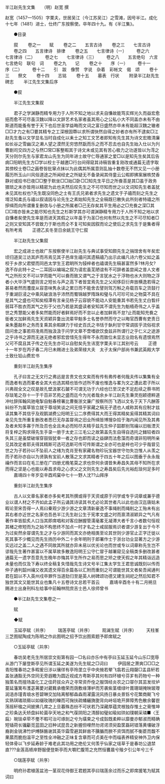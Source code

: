 <!-- { "loadSidebar": true } -->
半江赵先生文集　　（明）赵宽 撰

赵宽（1457—1505）字栗夫，世居吴江（今江苏吴江）之雪滩，因号半江。成化十七年（1481）进士，仕终广东按察使。卒年四十九。有《半江集》。 

　　●目录 

　　叙 
　　卷之一　　赋 
　　卷之二　　五言古诗 
　　卷之三　　七言古诗 
　　卷之四　　五言律诗　排律 
　　卷之五　　七言律诗（一） 
　　卷之六　　七言律诗（二） 
　　卷之七　　七言律诗（三） 
　　卷之八　　五言绝句　六言　七言绝句　联句　词 
　　卷之九　　记 
　　卷之十　　序（一） 
　　卷十一　　序（二） 
　　卷十二　　引　跋　像赞　字说　杂着　彩帐文　偈　颂 
　　卷十三　　祭文 
　　卷十四　　志铭 
　　卷十五　　墓表　行状 
　　附录半江赵先生碑志 
　　半江先生文集后序 

　　●叙 

　　半江先生文集叙 

　　君子之学渊静而精专用力于人所不知之地以求夫自慊故能笃实辉光久而益宏愈挹而愈不可尽虽汉魏以降以文辞艺术名家者虽其用心之公私小大不同盖亦未有不由斯道而能蚤有誉于天下也后世圣学益晦而文词之富日盛然亦卒未有能超汉魏之辙者□□才力之有□要其精专之工深根固蔕以求所谓快然自得之妙者亦有所不逮矣□江赵先生蚤以文学显名当时自成化以耒士之知工文艺者即知有先生其为诗文宏赡清廉如长谷之雪幽汉之濑人望之漠然无穷悠然翫而乐之而不忍去也自先生始入仕以为刋曹剧司交四方之与然□常□客整暇其于诗文未或见其有苦心极力之功遂皆以为淂之天分则尔先生与家君龙山先生为同年进士故守仁辱通家之爱□以是知先生矣其后告病□阳眀先生方□学以校士于越邀□行台间得窥其诗稿皆重复刚改或通萹无遗字取其傍校士卷□之画卷皆批窜点抹以为此偶其所属意则乱抽十数卷无不然又见一小册履历所玉山川风俗道途之所闻经史之所疑无不备录闻其侍童云公暇即拂案展帙焚香静对或拾书巳夜□□整于默坐□□始□卧□□知先生平日之所飬荅是其□虽于政务猥琐之末亦皆用以精密为此也夫然后叹先生之不可尽知而世之以文词知先生者盖犹未见其杜权也?先生既没同色之士有王氏兄弟者求先生之遗文于子禧而刻之先生之壻泛知柔氏与禧以叙请因与论先生之素始知先生之全稿既巳散失此所刻者特禧之所摉缉而向所谓重复删改与小册之所属者□己无存矣其平生用必之□充飬之深□其□□壻亦皆未之能尽知也先生之杉斯学其亦可谓渊静精专用力于人所不知之地以求自慊者矣使先生率是而进天其假之以年虽于为圣□也何有然以先生之不可尽知者□之则又安知其不尝致力于斯也而仝不复可知矣因叙而论之使后之求先生于是集者得有所考焉 
　　正德乙亥冬至日余姚王守仁叙 

　　半江赵先生父集叙 

　　宏之成进士也故广东按察使半江赵先生与典试事受知颇先生之捐馆舍有年矣宏顷归道吴江访其庐而吊焉见其子邑庠生禧问其遗稿禧乃出示此编凡诗六卷父如之盖校于乡彦父君壁而同邑太学生王君眀所为锓梓者也禧谓先生稿甚富然多?林月攵?逸不存此特十之一二耳因以编端之叙为请宏虽芜陋谊有不可辞者盖尝闻之昔人文者气之所形文不可以学而能气可以飬而致又谓气之于言犹水之于浮物也水大则物之浮者小大毕浮气盛则言之短长与声之高下者皆宜焉先生之父闳侈巨衍奔放横逸若得之甚易者然而灋度从容意味隽永读之累日而不能舍去譬则驾万斛之舟载百车之货鼓行于重湖巨浸之中乘风破浪浩乎沛然而蜀锦越罗隋珠和璧与凡可珍可处之物莫不具在是其气之盛也可知矣桓潭有言亲见杨子云容貌不能动人安能重其书若先生丈白晳纤弱耳不胜衣而其气之形于父也乃若是其盛读者安知其不谓先生为魁梧奇伟之人乎盖世之秀慧能父者多矣然能而好者鲜焉好而不怠以止者加鲜焉不怠?止而能知充飬之衜者又加鲜焉先生天资颖异敻出流辈早魁多士名誉恭然而守之以晦官西曹有吏责日亲朱墨敲朴之务而复乘其余暇肆力于经史百氏之书恬于埶利甘守常调拔乎流俗视求田问舍之事若将凂焉而独汲汲于问学文章不啻嗜欲饮食兹非所谓行之乎仁义之途游之乎诗书之源而无迷无绝者邪宏尝惜先生得年不永而致位未显志业勋名有遗恨焉然父可不腐且其子传之在先生亦可以自慰矣先生讳宽字栗夫半江其别号云 
　　正德十一年岁在丙子春二月巳未赐进士及弟荣禄大夫　太子太保户部尚书兼武英殿大学士致仕铅山费宏书 

　　重刻半江赵先生集序 

　　孔子曰言之无文行之弗远是言贵文也文矣而有传有弗传者何哉夫传以集集有全而逸者有选而畧者全其大也选其精也皆作述所不废也惟逸与畧为文之遭此君子所以兴弗觌全文之叹是故孔壁汲冢石皷不可谓无功于六经也巳至汉史不足彪续之蔡书罔存琰笔之存十一于千百非艺苑之盛而迄今为光者哉余乡半江赵先生秉灵抱颖德粹道冲吐辞挥翰风驰电掣自魁春榜署比曹衡浙文廉广按察所历飞洒以文名于天下凡酬答紏纷不为属草皆立就于尊俎笑谈之间无怪乎家藏之稿无孑遗也人咸称其有应制才兹读其集不其信乎及观鹅湖费公阳明王公二序费得其大而王得其精矣奚得其精其词曰亲见先生所重复删改者悉巳无存盖甞询之旧业所缉皆博搜杂拾于海内闻见所及其弗及者未知多寡于所及否也全且未必而矧尽夫精乎兹先生仲子韶郡别驾禴以旧板湮灭将复梓之购求得先生手录一册于太史三江毛公之故第盖先生自得自选托之雠较者四失其三是虽壁破塜穿鼓毁犹幸一者之存也即而读之益肆而法愈藻而奇谓非阳明所亲见其改定者耶夫得其精斯可选可选斯可传可传斯谓之全亦可也是梓也可少乎哉甞见世之为子若孙以不坠前人之绪为克肖至有家藏名物珍玩宝器世守勿失岂惟人从羡之而子若孙亦自以为贤孰有宝前人散落之文求其精者于四五十年之后以图垂于永永哉禴作而言曰在毛三册在广四册尤晚笔莫之求也奈何余谓昔朱寿昌失其毋不知所在求而得之坚是心也能以寿昌求母之心求父之文则先生之寿昌矣后先光裕彪琰何足多时 
　　嘉靖四十年岁圶辛酉鸡窠中七十一野人沈??山拜序 

　　重刻半江赵先生集序 

　　古人以文章名家者亦多矣考其所撰或得于天资或原于问学或专乎词章或兼乎德业以谓人材之不齐如此孟子所云诵其诗读其书尤必论其世者凡以此也由汉迄唐姑未暇论至宋吾得一人焉曰秦观少游少游之文章清新豪逸不事绳削而绳削之工殆未有出其右者亦近世之名家也吾邑半江先生赵公生于宪孝文盛之时而禀清淑颖异之气凡有著作率皆脍炙人口当其即席唱和对客应酬握管濡毫畧无凝滞大者千言小者数句恒视其楮之修短而为之始不构思终不加点一时才名之士咸屈服焉识者谓少游复出于今不为过矣然余甞谓先生之才与少游同而其文亦绝相类至论其世则少游官止正字迁徙以死其事不少概见而先生扬历中外二十余年明刑于郎署作士于浙台功业显著方之少游实远过之盖二人之遇不同故其所就亦异未易以优劣论也而世或专以词章称先生岂不谬哉先生著作甚富以不属草故多散逸阳明王公守仁甞于越署窥见全稿类多删改甚者通篇无一遗字吾意先生晚年亦悔其平生所作之易而思之矫之使天假之年其精诣远造未量也而仅及下寿以终全稿复失惜哉先生诗文号半江集太学生王君思诚既刻以传而仲子通判韶州禴又收其遗文得百余篇各以汇附而重刻之可谓能世其文者矣吾闻通判君在韶以不入英州戍卒罪忤当道劾归至是英人树碑颂功德又建生祠祀之然后知君不独世其文又能世其业也集凡十五卷诗文总若干首云 
　　嘉靖辛酉冬十有二月朔旦赐进士出身刑科左给事中前翰林院庶吉士邑人徐师曾书 

　　●半江赵先生文集卷之一 

　　赋 

　　◆赋 

　　玉延亭赋（并序） 
　　瑞莲亭赋（并序） 
　　观澜生赋（并序） 
　　天柱峯三芝图赋陶成为陈明之作此图明之招予饮出图索题予即席赋之 

　　○玉延亭赋（并序） 

　　春坊吴老先生所居崇文街第有园一□名曰亦乐中有亭曰玉延玉延今山乐□宽辱从游门下屡登斯亭见所谓玉延之美遂为先生赋之□词曰 
　　伊园居之萧爽□□□之青阳惟春坊之多暇爰日涉以忀徉有亭玲垄立乎中央掖若翚飞翕若云翔罄□盂县轩若盖张通豁无外空同无旁遐瞻为圆近视成方粤斯亭其何有四环植兮芬芗有药物兮一种独策名而擅场盖化工之佳莳拔众卉之寻常资乔佺之服饵经炎农之口甞尔其茁发坟垆蔓延藩篱布濩苾茀薆对葳蕤承檐荣而荫敷缘薄栌而芳袭紫茎缠绿叶葺珊瑚掩映玻瓈润浥赤瑾青琅水苍碧琳交加陆离郁郁森森雨濯露浣风扬日暴炎景铄兮花繁商颷飞兮实熟琪璚琐屑以如缀玫瑰的皪而可掬扶疏幡纚旖旎背向峙垣垝开屏障秀色散余馨鬯荡摇轩楹之间披拂几席之上旦暮殊态纷不可状若乃深藏厚蕴灵根独存惟土之膏惟坤之珍条达夭矫盘紏轮菌孕天地之和气葆阴阳之清醇如璧如瑜如珙如璞朝采璘■〈王扁〉琬琰卓荦不璺不暇可治可琢剖之兮为璜束之兮成瑴既柔粹以靡曼亦郁淑而精确短锸荷长镵斸觅蓝田之旧种试昆吾之新握但哩然勿谔谔须臾盈筐磊砢错落黄壤破浮裔剥金铫沸竹炉煿酥酪谢其英华霜雪避其鲜凿不臐腯而腴不资饵而腻不衡茞而馥不果蓏而脆抱温平之至性全冲融之正味复含章而可贞美在中而缁表养精安神外卫内保轻体骨以飞步延寿龄于难老此其功用之绝伦又何羡乎仙家之瑶草于是春坊公退禁直???金莲高帻岸野服便登斯亭而大嚼贮腹笥之充然恒饔晨兮飱夕引公年兮三千 

　　○瑞莲亭赋（并序） 

　　明府孙君植莲盆池一茎双花侍御王君题其亭曰瑞莲余过而乐之即席援笔为赋其词曰 
